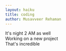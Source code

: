 ```yaml
---
layout: haiku
title: coding
author: Musavveer Rehaman
---
```


It's night 2 AM as well<br>
Working on a new project<br>
That's incredible<br>
